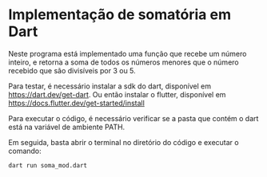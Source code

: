 # Implementação de somatória em Dart

Neste programa está implementado uma função que recebe um número inteiro, e retorna a soma de todos os números menores que o número recebido que são divisíveis por 3 ou 5.

Para testar, é necessário instalar a sdk do dart, disponível em https://dart.dev/get-dart.
Ou então instalar o flutter, disponível em https://docs.flutter.dev/get-started/install

Para executar o código, é necessário verificar se a pasta que contém o dart está na variável de ambiente PATH.

Em seguida, basta abrir o terminal no diretório do código e executar o comando:

```
dart run soma_mod.dart
```